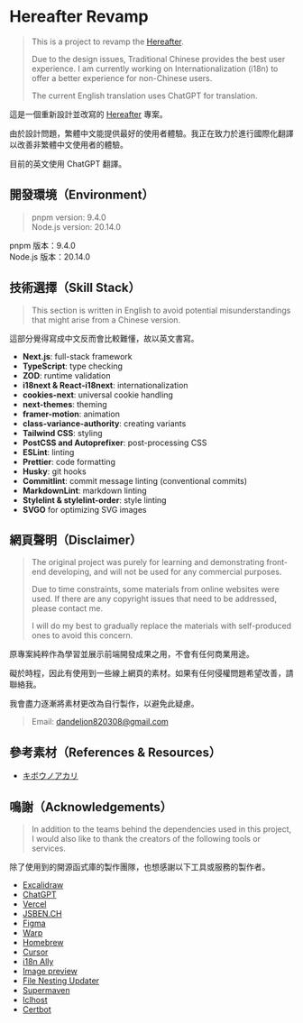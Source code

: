 # Hereafter Revamp

> This is a project to revamp the [Hereafter](https://github.com/Nuyeel/Hereafter).
>
> Due to the design issues, Traditional Chinese provides the best user experience. I am currently working on Internationalization (i18n) to offer a better experience for non-Chinese users.
>
> The current English translation uses ChatGPT for translation.

這是一個重新設計並改寫的 [Hereafter](https://github.com/Nuyeel/Hereafter) 專案。

由於設計問題，繁體中文能提供最好的使用者體驗。我正在致力於進行國際化翻譯以改善非繁體中文使用者的體驗。

目前的英文使用 ChatGPT 翻譯。

## 開發環境（Environment）

> pnpm version: 9.4.0  
> Node.js version: 20.14.0

pnpm 版本：9.4.0  
Node.js 版本：20.14.0

## 技術選擇（Skill Stack）

> This section is written in English to avoid potential misunderstandings that might arise from a Chinese version.

這部分覺得寫成中文反而會比較難懂，故以英文書寫。

- **Next.js**: full-stack framework
- **TypeScript**: type checking
- **ZOD**: runtime validation
- **i18next & React-i18next**: internationalization
- **cookies-next**: universal cookie handling
- **next-themes**: theming
- **framer-motion**: animation
- **class-variance-authority**: creating variants
- **Tailwind CSS**: styling
- **PostCSS and Autoprefixer**: post-processing CSS
- **ESLint**: linting
- **Prettier**: code formatting
- **Husky**: git hooks
- **Commitlint**: commit message linting (conventional commits)
- **MarkdownLint**: markdown linting
- **Stylelint & stylelint-order**: style linting
- **SVGO** for optimizing SVG images

## 網頁聲明（Disclaimer）

> The original project was purely for learning and demonstrating front-end developing, and will not be used for any commercial purposes.
>
> Due to time constraints, some materials from online websites were used. If there are any copyright issues that need to be addressed, please contact me.
>
> I will do my best to gradually replace the materials with self-produced ones to avoid this concern.

原專案純粹作為學習並展示前端開發成果之用，不會有任何商業用途。

礙於時程，因此有使用到一些線上網頁的素材。如果有任何侵權問題希望改善，請聯絡我。

我會盡力逐漸將素材更改為自行製作，以避免此疑慮。

> Email: dandelion820308@gmail.com

## 參考素材（References & Resources）

- [キボウノアカリ](https://kibounoakari.com/)

## 鳴謝（Acknowledgements）

> In addition to the teams behind the dependencies used in this project, I would also like to thank the creators of the following tools or services.

除了使用到的開源函式庫的製作團隊，也想感謝以下工具或服務的製作者。

- [Excalidraw](https://excalidraw.com/)
- [ChatGPT](https://chatgpt.com/)
- [Vercel](https://vercel.com/)
- [JSBEN.CH](https://jsben.ch/)
- [Figma](https://www.figma.com/)
- [Warp](https://www.warp.dev/)
- [Homebrew](https://brew.sh/)
- [Cursor](https://www.cursor.com/)
- [i18n Ally](https://marketplace.visualstudio.com/items?itemName=Lokalise.i18n-ally)
- [Image preview](https://marketplace.visualstudio.com/items?itemName=kisstkondoros.vscode-gutter-preview)
- [File Nesting Updater](https://marketplace.visualstudio.com/items?itemName=antfu.file-nesting)
- [Supermaven](https://supermaven.com/)
- [lclhost](https://lcl.host/)
- [Certbot](https://certbot.eff.org/)
